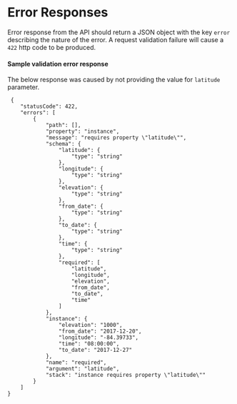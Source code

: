 # Error Responses

Error response from the API should return a JSON object with the key `error` describing the nature of the error. A request validation failure will cause a `422` http code to be produced.

#### Sample validation error response

The below response was caused by not providing the value for `latitude` parameter.

```text
 {
    "statusCode": 422,
    "errors": [
        {
            "path": [],
            "property": "instance",
            "message": "requires property \"latitude\"",
            "schema": {
                "latitude": {
                    "type": "string"
                },
                "longitude": {
                    "type": "string"
                },
                "elevation": {
                    "type": "string"
                },
                "from_date": {
                    "type": "string"
                },
                "to_date": {
                    "type": "string"
                },
                "time": {
                    "type": "string"
                },
                "required": [
                    "latitude",
                    "longitude",
                    "elevation",
                    "from_date",
                    "to_date",
                    "time"
                ]
            },
            "instance": {
                "elevation": "1000",
                "from_date": "2017-12-20",
                "longitude": "-84.39733",
                "time": "08:00:00",
                "to_date": "2017-12-27"
            },
            "name": "required",
            "argument": "latitude",
            "stack": "instance requires property \"latitude\""
        }
    ]
}
```

